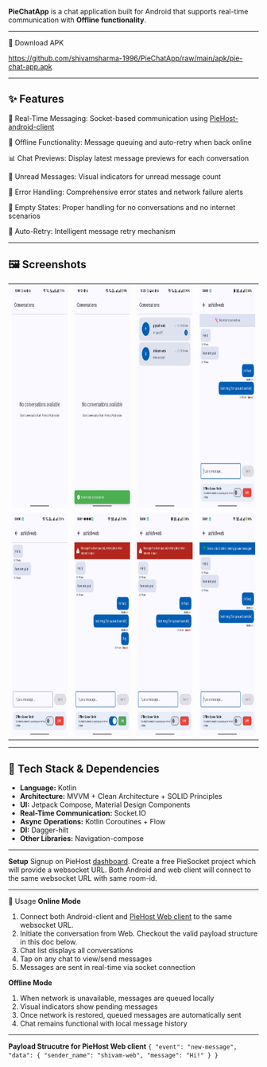 **PieChatApp** is a chat application built for Android that supports real-time communication with **Offline functionality**. 

---

📱 Download APK

https://github.com/shivamsharma-1996/PieChatApp/raw/main/apk/pie-chat-app.apk

---
## ✨ Features

💬 Real-Time Messaging: Socket-based communication using [PieHost-android-client](https://piehost.com/docs/3.0/android-websocket)

🔄 Offline Functionality: Message queuing and auto-retry when back online

📊 Chat Previews: Display latest message previews for each conversation

🔔 Unread Messages: Visual indicators for unread message count

🚫 Error Handling: Comprehensive error states and network failure alerts

📵 Empty States: Proper handling for no conversations and no internet scenarios

🔄 Auto-Retry: Intelligent message retry mechanism

---

## 🖼️ Screenshots

<div align="center">
  <table>
    <tr>
      <td><img src="screenshots/empty-conversations-ui.jpeg" width="200" height="450" alt="" /></td>
      <td><img src="screenshots/socket-connection-cofirmation.jpeg" width="200" height="450" alt="" /></td>
      <td><img src="screenshots/unread-messages.jpeg" width="200" height="450" alt="" /></td>
      <td><img src="screenshots/no-internet-indicator.jpeg" width="200" height="450" alt="" /></td>
    </tr>
    <tr>
      <td><img src="screenshots/chat-Inbox.jpeg" width="200" height="450" alt="" /></td>
      <td><img src="screenshots/simulated-message-queuing-using-toggle.jpeg" width="200" height="450" alt="" /></td>
       <td><img src="screenshots/offline-message-queuing-when-no-internet.jpeg" width="200" height="450" alt="" /></td>
      <td><img src="screenshots/device-back-online-indicator.jpeg" width="200" height="450" alt="" /></td>
    </tr>
  </table>
</div>

---

## 🔧 Tech Stack & Dependencies

- **Language:** Kotlin
- **Architecture:** MVVM + Clean Architecture + SOLID Principles
- **UI:** Jetpack Compose, Material Design Components
- **Real-Time Communication:** Socket.IO
- **Async Operations:** Kotlin Coroutines + Flow
- **DI:** Dagger-hilt
- **Other Libraries:** Navigation-compose
---

**Setup**
 Signup on PieHost [dashboard](https://piehost.com/). Create a free PieSocket project which will provide a websocket URL. Both Android and web client will connect to the same websocket URL with same room-id. 

 ---
📱 Usage
**Online Mode**
1. Connect both Android-client and [PieHost Web client](https://piehost.com/websocket-tester) to the same websocket URL.
2. Initiate the conversation from Web. Checkout the valid payload structure in this doc below.
3. Chat list displays all conversations
4. Tap on any chat to view/send messages
5. Messages are sent in real-time via socket connection

**Offline Mode**
1. When network is unavailable, messages are queued locally
2. Visual indicators show pending messages
3. Once network is restored, queued messages are automatically sent
4. Chat remains functional with local message history
---

**Payload Strucutre for PieHost Web client**
``{
  "event": "new-message",
  "data": {
    "sender_name": "shivam-web",
    "message": "Hi!"
  }
}``

   
